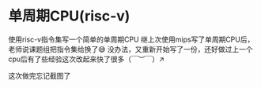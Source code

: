 # 单周期CPU(risc-v)
使用risc-v指令集写一个简单的单周期CPU
继上次使用mips写了单周期CPU后，老师说课题组把指令集给换了😅
没办法，又重新开始写了一份，还好做过上一个cpu后有了些经验这次改起来快了很多（￣︶￣）↗　

这次做完忘记截图了
